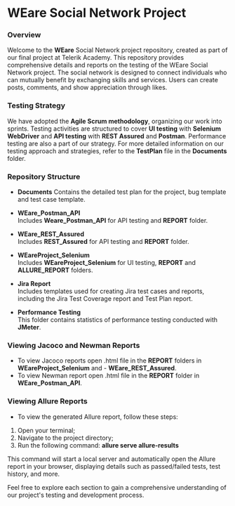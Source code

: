 # WEare Social Network Project 

### **Overview**
Welcome to the **WEare** Social Network project repository, created as part of our final project at Telerik Academy. This repository provides comprehensive details and reports on the testing of the WEare Social Network project. The social network is designed to connect individuals who can mutually benefit by exchanging skills and services. Users can create posts, comments, and show appreciation through likes.

### **Testing Strategy**
We have adopted the **Agile Scrum methodology**, organizing our work into sprints. Testing activities are structured to cover **UI testing** with **Selenium WebDriver** and **API testing** with **REST Assured** and **Postman**. Performance testing are also a part of our strategy. For more detailed information on our testing approach and strategies, refer to the **TestPlan** file in the **Documents** folder.

### **Repository Structure**
- **Documents**
  Contains the detailed test plan for the project, bug template and test case template.

- **WEare_Postman_API**  
  Includes **Weare_Postman_API** for API testing and **REPORT** folder.

- **WEare_REST_Assured**  
  Includes **REST_Assured** for API testing and **REPORT** folder.

-  **WEareProject_Selenium**  
   Includes **WEareProject_Selenium** for UI testing, **REPORT** and **ALLURE_REPORT** folders.

- **Jira Report**  
  Includes templates used for creating Jira test cases and reports, including the Jira Test Coverage report and Test Plan report.

- **Performance Testing**  
  This folder contains statistics of performance testing conducted with **JMeter**.

### **Viewing Jacoco and Newman Reports**
- To view Jacoco reports open .html file in the **REPORT** folders in **WEareProject_Selenium** and - **WEare_REST_Assured**.
- To view Newman report open .html file in the **REPORT** folder in **WEare_Postman_API**.

### **Viewing Allure Reports**
- To view the generated Allure report, follow these steps:
1. Open your terminal;
2. Navigate to the project directory;
3. Run the following command:
**allure serve allure-results**

This command will start a local server and automatically open the Allure report in your browser, displaying details such as passed/failed tests, test history, and more.

Feel free to explore each section to gain a comprehensive understanding of our project's testing and development process.
